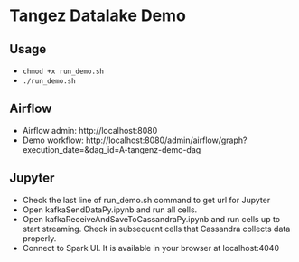 # Tangez Datalake Demo

## Usage
* `chmod +x run_demo.sh`
* `./run_demo.sh`

## Airflow
* Airflow admin: http://localhost:8080
* Demo workflow: http://localhost:8080/admin/airflow/graph?execution_date=&dag_id=A-tangenz-demo-dag

## Jupyter
* Check the last line of run_demo.sh command to get url for Jupyter
* Open kafkaSendDataPy.ipynb and run all cells.
* Open kafkaReceiveAndSaveToCassandraPy.ipynb and run cells up to start streaming. Check in subsequent cells that Cassandra collects data properly.
* Connect to Spark UI. It is available in your browser at localhost:4040